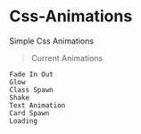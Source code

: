 # Css-Animations
Simple Css Animations

> Current Animations

```
Fade In Out
Glow
Class Spawn
Shake
Text Animation
Card Spawn
Loading
```
